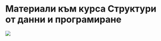 # Материали към курса Структури от данни и програмиране
![](https://miro.medium.com/max/1200/1*KpDOKMFAgDWaGTQHL0r70g.png)
